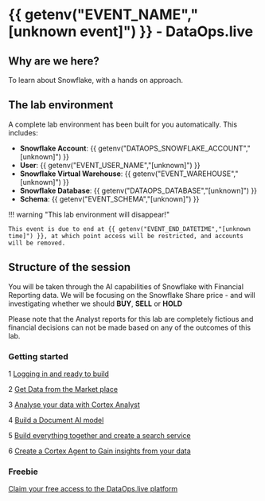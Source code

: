 # {{ getenv("EVENT_NAME","[unknown event]") }} - DataOps.live

## Why are we here?

To learn about Snowflake, with a hands on approach.

## The lab environment

A complete lab environment has been built for you automatically. This includes:

- **Snowflake Account**: {{ getenv("DATAOPS_SNOWFLAKE_ACCOUNT","[unknown]") }}
- **User**: {{ getenv("EVENT_USER_NAME","[unknown]") }}
- **Snowflake Virtual Warehouse**: {{ getenv("EVENT_WAREHOUSE","[unknown]") }}
- **Snowflake Database**: {{ getenv("DATAOPS_DATABASE","[unknown]") }}
- **Schema**: {{ getenv("EVENT_SCHEMA","[unknown]") }}

!!! warning "This lab environment will disappear!"

    This event is due to end at {{ getenv("EVENT_END_DATETIME","[unknown time]") }}, at which point access will be restricted, and accounts will be removed.

## Structure of the session

You will be taken through the AI capabilities of Snowflake with Financial Reporting data.  We will be focusing on the Snowflake Share price - and will investigating whether we should **BUY**, **SELL** or **HOLD**

Please note that the Analyst reports for this lab are completely fictious and financial decisions can not be made based on any of the outcomes of this lab.

### Getting started

1 [Logging in and ready to build](step1.md)

2 [Get Data from the Market place](step2.md)

3 [Analyse your data with Cortex Analyst](step3.md)

4 [Build a Document AI model](step4.md)

5 [Build everything together and create a search service](step5.md)

6 [Create a Cortex Agent to Gain insights from your data](step6.md)



### Freebie

[Claim your free access to the DataOps.live platform](cta.md)

